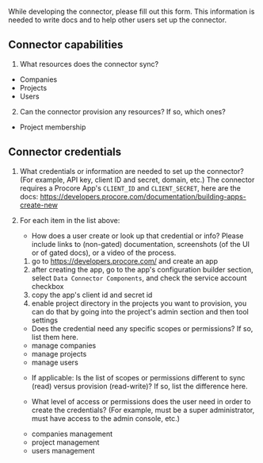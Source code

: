While developing the connector, please fill out this form. This information is needed to write docs and to help other users set up the connector.

## Connector capabilities

1. What resources does the connector sync?
- Companies
- Projects
- Users

2. Can the connector provision any resources? If so, which ones? 
- Project membership

## Connector credentials 

1. What credentials or information are needed to set up the connector? (For example, API key, client ID and secret, domain, etc.)
The connector requires a Procore App's `CLIENT_ID` and `CLIENT_SECRET`, here are the docs:
https://developers.procore.com/documentation/building-apps-create-new



2. For each item in the list above: 

   * How does a user create or look up that credential or info? Please include links to (non-gated) documentation, screenshots (of the UI or of gated docs), or a video of the process. 
    1. go to https://developers.procore.com/ and create an app
    2. after creating the app, go to the app's configuration builder section, select `Data Connector Components`, and check the service account checkbox
    3. copy the app's client id and secret id
    4. enable project directory in the projects you want to provision, you can do that by going into the project's admin section and then tool settings

   * Does the credential need any specific scopes or permissions? If so, list them here. 
   - manage companies
   - manage projects
   - manage users

   * If applicable: Is the list of scopes or permissions different to sync (read) versus provision (read-write)? If so, list the difference here. 

   * What level of access or permissions does the user need in order to create the credentials? (For example, must be a super administrator, must have access to the admin console, etc.)  
   - companies management
   - project management
   - users management
